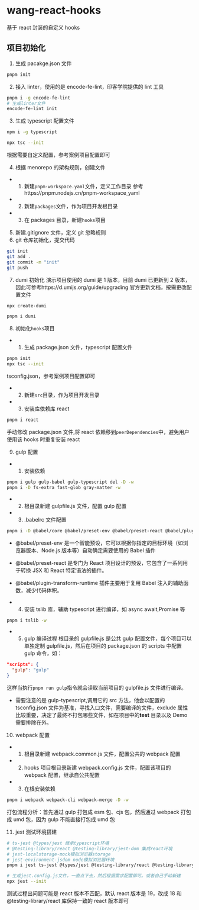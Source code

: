 # wang-react-hooks

基于 react 封装的自定义 hooks

## 项目初始化

1. 生成 pacakge.json 文件

```bash
pnpm init
```

2. 接入 linter，使用的是 encode-fe-lint，印客学院提供的 lint 工具

```bash
pnpm i -g encode-fe-lint
# 生成linter文件
encode-fe-lint init
```

3. 生成 typescript 配置文件

```bash
npm i -g typescript

npx tsc --init
```

根据需要自定义配置，参考案例项目配置即可

4. 根据 menorepo 的架构规则，创建文件

- 1. 新建`pnpm-workspace.yaml`文件，定义工作目录 参考https://pnpm.nodejs.cn/pnpm-workspace_yaml
- 2. 新建`packages`文件，作为项目开发根目录
- 3. 在 packages 目录，新建`hooks`项目

5. 新建.gitignore 文件，定义 git 忽略规则
6. git 仓库初始化，提交代码

```bash
git init
git add .
git commit -m "init"
git push
```

7. dumi 初始化
   演示项目使用的 dumi 是 1 版本，目前 dumi 已更新到 2 版本，因此可参考https://d.umijs.org/guide/upgrading
   官方更新文档，按需更改配置文件

```bash
npx create-dumi

pnpm i dumi
```

8. 初始化`hooks`项目

- 1. 生成 package.json 文件，typescript 配置文件

```bash
pnpm init
npx tsc --init
```

tsconfig.json，参考案例项目配置即可

- 2. 新建`src`目录，作为项目开发目录
- 3. 安装库依赖库 react

```bash
pnpm i react
```

手动修改 package.json 文件,将 react 依赖移到`peerDependencies`中，避免用户使用该 hooks 时重复安装 react

9. gulp 配置

- 1. 安装依赖

```bash
pnpm i gulp gulp-babel gulp-typescript del -D -w
pnpm i -D fs-extra fast-glob gray-matter -w
```

- 2. 根目录新建 gulpfile.js 文件，配置 gulp 配置
- 3. .babelrc 文件配置

```bash
pnpm i -D @babel/core @babel/preset-env @babel/preset-react @babel/plugin-transform-runtime -w
```

- @babel/preset-env 是一个智能预设，它可以根据你指定的目标环境（如浏览器版本、Node.js 版本等）自动确定需要使用的 Babel 插件
- @babel/preset-react 是专门为 React 项目设计的预设，它包含了一系列用于转换 JSX 和 React 特定语法的插件。
- @babel/plugin-transform-runtime 插件主要用于复用 Babel 注入的辅助函数，减少代码体积。

- 4. 安装 tslib 库，辅助 typescript 进行编译，如 async await,Promise 等

```bash
pnpm i tslib -w
```

- 5. gulp 编译过程
     根目录的 gulpfile.js 是公共 gulp 配置文件，每个项目可以单独定制 gulpfile.js，然后在项目的 package.json 的 scripts 中配置 gulp 命令，如：

```json
"scripts": {
  "gulp": "gulp"
}
```

这样当执行`pnpm run gulp`指令就会读取当前项目的 gulpfile.js 文件进行编译。

- 需要注意的是 gulp-typescript,调用它的 src 方法，他会以配置的 tsconfig.json 文件为基准，寻找入口文件，需要编译的文件，exclude 属性比较重要，决定了最终不打包哪些文件，如在项目中的**test** 目录以及 Demo 需要排除在外。

10. webpack 配置

- 1. 根目录新建 webpack.common.js 文件，配置公共的 webpack 配置
- 2. hooks 项目根目录新建 webpack.config.js 文件，配置该项目的 webpack 配置，继承自公共配置
- 3. 在根安装依赖

```bash
pnpm i webpack webpack-cli webpack-merge -D -w
```

打包流程分析：首先通过 gulp 打包成 esm 包、cjs 包，然后通过 webpack 打包成 umd 包，因为 gulp 不能直接打包成 umd 包

11. jest 测试环境搭建

```bash
# ts-jest @types/jest 继承typescript环境
# @testing-library/react @testing-library/jest-dom 集成react环境
# jest-localstorage-mock模拟浏览器storage
# jest-environment-jsdom node模拟浏览器环境
pnpm i jest ts-jest @types/jest @testing-library/react @testing-library/jest-dom jest-localstorage-mock jest-environment-jsdom -D -w

# 生成jest.config.js文件，一直点下去，然后根据需求配置即可。或者自己手动新建
npx jest --init
```

测试过程出问题可能是 react 版本不匹配，默认 react 版本是 19，改成 18 和@testing-library/react 库保持一致的 react 版本即可
